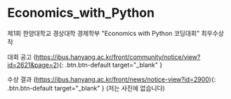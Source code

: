# Economics_with_Python
제1회 한양대학교 경상대학 경제학부 "Economics with Python 코딩대회" 최우수상작

대회 공고
(https://ibus.hanyang.ac.kr/front/community/notice/view?id=2621&page=2){: .btn.btn-default target="_blank" }

수상 결과
(https://ibus.hanyang.ac.kr/front/news/notice-view?id=2900){: .btn.btn-default target="_blank" }
(저는 사진에 없습니다)
